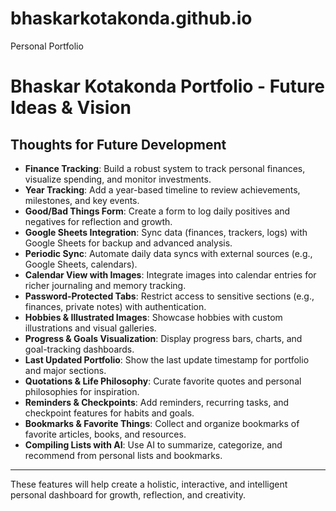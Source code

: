 # bhaskarkotakonda.github.io

Personal Portfolio

# Bhaskar Kotakonda Portfolio - Future Ideas & Vision

## Thoughts for Future Development

- **Finance Tracking**: Build a robust system to track personal finances, visualize spending, and monitor investments.
- **Year Tracking**: Add a year-based timeline to review achievements, milestones, and key events.
- **Good/Bad Things Form**: Create a form to log daily positives and negatives for reflection and growth.
- **Google Sheets Integration**: Sync data (finances, trackers, logs) with Google Sheets for backup and advanced analysis.
- **Periodic Sync**: Automate daily data syncs with external sources (e.g., Google Sheets, calendars).
- **Calendar View with Images**: Integrate images into calendar entries for richer journaling and memory tracking.
- **Password-Protected Tabs**: Restrict access to sensitive sections (e.g., finances, private notes) with authentication.
- **Hobbies & Illustrated Images**: Showcase hobbies with custom illustrations and visual galleries.
- **Progress & Goals Visualization**: Display progress bars, charts, and goal-tracking dashboards.
- **Last Updated Portfolio**: Show the last update timestamp for portfolio and major sections.
- **Quotations & Life Philosophy**: Curate favorite quotes and personal philosophies for inspiration.
- **Reminders & Checkpoints**: Add reminders, recurring tasks, and checkpoint features for habits and goals.
- **Bookmarks & Favorite Things**: Collect and organize bookmarks of favorite articles, books, and resources.
- **Compiling Lists with AI**: Use AI to summarize, categorize, and recommend from personal lists and bookmarks.

---

These features will help create a holistic, interactive, and intelligent personal dashboard for growth, reflection, and creativity.
